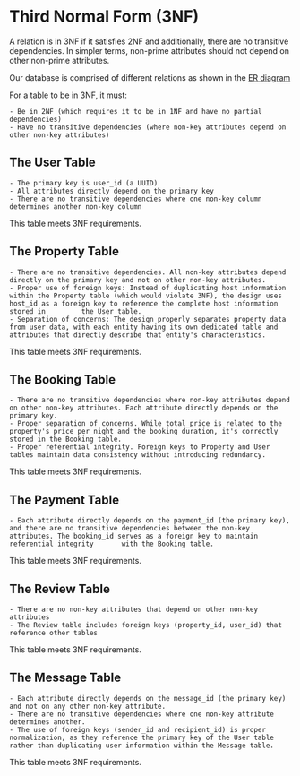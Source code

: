 # Third Normal Form (3NF)

A relation is in 3NF if it satisfies 2NF and additionally, there are no transitive dependencies. In simpler terms, non-prime attributes should not depend on other non-prime attributes. 

Our database is comprised of different relations as shown in the [ER diagram](https://github.com/AgnesNM/airbnb-clone-project/blob/main/ERD/Database%20Specification%20-%20AirBnB.drawio(1).png)

For a table to be in 3NF, it must:

    - Be in 2NF (which requires it to be in 1NF and have no partial dependencies)
    - Have no transitive dependencies (where non-key attributes depend on other non-key attributes)

## The User Table   

    - The primary key is user_id (a UUID)
    - All attributes directly depend on the primary key
    - There are no transitive dependencies where one non-key column determines another non-key column
    
This table meets 3NF requirements.

## The Property Table 

    - There are no transitive dependencies. All non-key attributes depend directly on the primary key and not on other non-key attributes.
    - Proper use of foreign keys: Instead of duplicating host information within the Property table (which would violate 3NF), the design uses host_id as a foreign key to reference the complete host information stored in         the User table.
    - Separation of concerns: The design properly separates property data from user data, with each entity having its own dedicated table and attributes that directly describe that entity's characteristics.
    
This table meets 3NF requirements.

## The Booking Table 

    - There are no transitive dependencies where non-key attributes depend on other non-key attributes. Each attribute directly depends on the primary key.
    - Proper separation of concerns. While total_price is related to the property's price_per_night and the booking duration, it's correctly stored in the Booking table.
    - Proper referential integrity. Foreign keys to Property and User tables maintain data consistency without introducing redundancy.

This table meets 3NF requirements.

## The Payment Table

    - Each attribute directly depends on the payment_id (the primary key), and there are no transitive dependencies between the non-key attributes. The booking_id serves as a foreign key to maintain referential integrity       with the Booking table.
    
This table meets 3NF requirements.

## The Review Table

    - There are no non-key attributes that depend on other non-key attributes
    - The Review table includes foreign keys (property_id, user_id) that reference other tables

This table meets 3NF requirements.

## The Message Table
    
    - Each attribute directly depends on the message_id (the primary key) and not on any other non-key attribute. 
    - There are no transitive dependencies where one non-key attribute determines another.
    - The use of foreign keys (sender_id and recipient_id) is proper normalization, as they reference the primary key of the User table rather than duplicating user information within the Message table.  

This table meets 3NF requirements.
